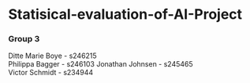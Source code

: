 # Statisical-evaluation-of-AI-Project

### Group 3
Ditte Marie Boye - s246215     
Philippa Bagger - s246103
Jonathan Johnsen - s245465  
Victor Schmidt - s234944
